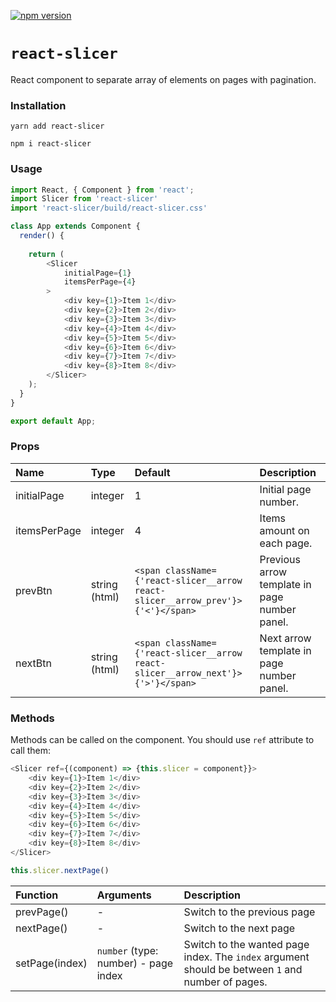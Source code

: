 [![npm version](https://badge.fury.io/js/react-slicer.svg)](https://badge.fury.io/js/react-slicer)

# `react-slicer`

React component to separate array of elements on pages with pagination.

### Installation

```
yarn add react-slicer
```

```
npm i react-slicer
```

### Usage

```js
import React, { Component } from 'react';
import Slicer from 'react-slicer'
import 'react-slicer/build/react-slicer.css'

class App extends Component {
  render() {
    
    return (
        <Slicer
            initialPage={1}
            itemsPerPage={4}
        >
            <div key={1}>Item 1</div>
            <div key={2}>Item 2</div>
            <div key={3}>Item 3</div>
            <div key={4}>Item 4</div>
            <div key={5}>Item 5</div>
            <div key={6}>Item 6</div>
            <div key={7}>Item 7</div>
            <div key={8}>Item 8</div>
        </Slicer>
    );
  }
}

export default App;
```
### Props

| Name | Type | Default | Description
|:------ |:------ |:------ | :------ |
| initialPage | integer | 1 | Initial page number. |
| itemsPerPage | integer | 4 | Items amount on each page.|
| prevBtn | string (html) | `<span className={'react-slicer__arrow react-slicer__arrow_prev'}>{'<'}</span>` | Previous arrow template in page number panel.|
| nextBtn | string (html) | `<span className={'react-slicer__arrow react-slicer__arrow_next'}>{'>'}</span>` | Next arrow template in page number panel.|

### Methods

Methods can be called on the component. You should use `ref` attribute to call them:

```js
<Slicer ref={(component) => {this.slicer = component}}>
    <div key={1}>Item 1</div>
    <div key={2}>Item 2</div>
    <div key={3}>Item 3</div>
    <div key={4}>Item 4</div>
    <div key={5}>Item 5</div>
    <div key={6}>Item 6</div>
    <div key={7}>Item 7</div>
    <div key={8}>Item 8</div>
</Slicer>

this.slicer.nextPage()
```

| Function | Arguments | Description 
|:------ |:------ |:------ |
| prevPage() | - | Switch to the previous page |
| nextPage() | - | Switch to the next page |
| setPage(index) | `number` (type: number) - page index | Switch to the wanted page index. The `index` argument should be between `1` and number of pages. |


